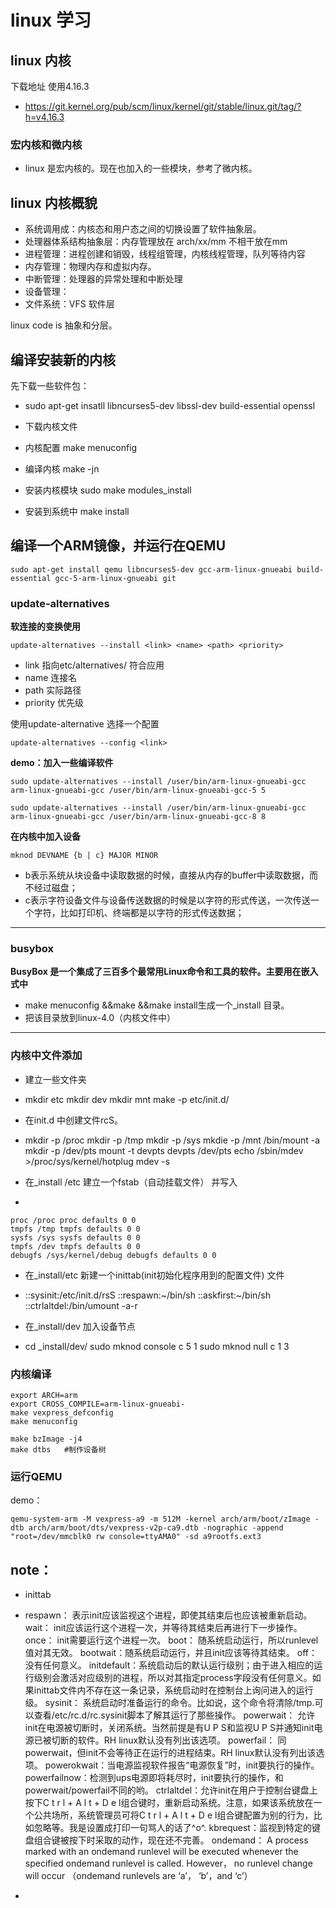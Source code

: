 # linux 学习 #

## linux 内核 ##
下载地址 使用4.16.3 

- https://git.kernel.org/pub/scm/linux/kernel/git/stable/linux.git/tag/?h=v4.16.3


### 宏内核和微内核 ###

- linux 是宏内核的。现在也加入的一些模块，参考了微内核。

## linux 内核概貌 ##

- 系统调用成：内核态和用户态之间的切换设置了软件抽象层。
- 处理器体系结构抽象层：内存管理放在 arch/xx/mm 不相干放在mm
- 进程管理：进程创建和销毁，线程组管理，内核线程管理，队列等待内容
- 内存管理：物理内存和虚拟内存。
- 中断管理：处理器的异常处理和中断处理
- 设备管理：
- 文件系统：VFS 软件层

linux code is 抽象和分层。

## 编译安装新的内核 ##

先下载一些软件包：

    
- sudo apt-get insatll libncurses5-dev libssl-dev build-essential openssl

- 	下载内核文件 
- 	内核配置     make menuconfig 
- 	编译内核     make -jn
- 	安装内核模块  sudo make modules_install
- 	安装到系统中  make install

## 编译一个ARM镜像，并运行在QEMU ##

	sudo apt-get install qemu libncurses5-dev gcc-arm-linux-gnueabi build-essential gcc-5-arm-linux-gnueabi git 

### update-alternatives ###

**软连接的变换使用**

    update-alternatives --install <link> <name> <path> <priority>

- link 指向etc/alternatives/<name> 符合应用
- name 连接名
- path 实际路径
- priority 优先级

使用update-alternative 选择一个配置

	update-alternatives --config <link>

**demo：加入一些编译软件**

	sudo update-alternatives --install /user/bin/arm-linux-gnueabi-gcc arm-linux-gnueabi-gcc /user/bin/arm-linux-gnueabi-gcc-5 5

	sudo update-alternatives --install /user/bin/arm-linux-gnueabi-gcc arm-linux-gnueabi-gcc /user/bin/arm-linux-gnueabi-gcc-8 8

**在内核中加入设备**

	mknod DEVNAME {b | c} MAJOR MINOR



- b表示系统从块设备中读取数据的时候，直接从内存的buffer中读取数据，而不经过磁盘；
- c表示字符设备文件与设备传送数据的时候是以字符的形式传送，一次传送一个字符，比如打印机、终端都是以字符的形式传送数据；


------


### busybox  ###

**BusyBox 是一个集成了三百多个最常用Linux命令和工具的软件。主要用在嵌入式中**

- make menuconfig &&make &&make install生成一个_install 目录。
- 把该目录放到linux-4.0（内核文件中）


---

### 内核中文件添加 ###

- 建立一些文件夹
- 
    mkdir etc
    mkdir dev
    mkdir mnt
    make -p etc/init.d/

- 在init.d 中创建文件rcS。
- 
    mkdir -p /proc
    mkdir -p /tmp
    mkdir -p /sys
    mkdie -p /mnt
    /bin/mount -a
    mkdir -p /dev/pts
    mount -t devpts devpts /dev/pts
    echo /sbin/mdev >/proc/sys/kernel/hotplug
    mdev -s


- 在_install /etc 建立一个fstab（自动挂载文件） 并写入
-  

    proc /proc proc defaults 0 0
    tmpfs /tmp tmpfs defaults 0 0
    sysfs /sys sysfs defaults 0 0
    tmpfs /dev tmpfs defaults 0 0
    debugfs /sys/kernel/debug debugfs defaults 0 0

- 在_install/etc 新建一个inittab(init初始化程序用到的配置文件) 文件
- 
	::sysinit:/etc/init.d/rsS
	::respawn:~/bin/sh
	::askfirst:~/bin/sh
	::ctrlaltdel:/bin/umount -a-r
	
- 在_install/dev 加入设备节点
- 
	cd _install/dev/
	sudo mknod console c 5 1
	sudo mknod null c 1 3


### 内核编译 ###

    export ARCH=arm
    export CROSS_COMPILE=arm-linux-gnueabi-
    make vexpress_defconfig
    make menuconfig

    make bzImage -j4 
    make dtbs   #制作设备树


### 运行QEMU ###
    
demo：

    qemu-system-arm -M vexpress-a9 -m 512M -kernel arch/arm/boot/zImage -dtb arch/arm/boot/dts/vexpress-v2p-ca9.dtb -nographic -append "root=/dev/mmcblk0 rw console=ttyAMA0" -sd a9rootfs.ext3


## note： ##
- inittab
- 
    respawn： 表示init应该监视这个进程，即使其结束后也应该被重新启动。
    wait：    init应该运行这个进程一次，并等待其结束后再进行下一步操作。
    once：    init需要运行这个进程一次。
    boot：    随系统启动运行，所以runlevel值对其无效。
    bootwait：随系统启动运行，并且init应该等待其结束。
    off：     没有任何意义。
    initdefault：系统启动后的默认运行级别；由于进入相应的运行级别会激活对应级别的进程，所以对其指定process字段没有任何意义。如果inittab文件内不存在这一条记录，系统启动时在控制台上询问进入的运行级。
    sysinit：    系统启动时准备运行的命令。比如说，这个命令将清除/tmp.可以查看/etc/rc.d/rc.sysinit脚本了解其运行了那些操作。
    powerwait：  允许init在电源被切断时，关闭系统。当然前提是有U P S和监视U P S并通知init电源已被切断的软件。RH linux默认没有列出该选项。
    powerfail：  同powerwait，但init不会等待正在运行的进程结束。RH linux默认没有列出该选项。
    powerokwait：当电源监视软件报告“电源恢复”时，init要执行的操作。
    powerfailnow：检测到ups电源即将耗尽时，init要执行的操作，和powerwait/powerfail不同的哟。
    ctrlaltdel：允许init在用户于控制台键盘上按下C t r l + A l t + D e l组合键时，重新启动系统。注意，如果该系统放在一个公共场所，系统管理员可将C t r l + A l t + D e l组合键配置为别的行为，比如忽略等。我是设置成打印一句骂人的话了^o^. kbrequest：监视到特定的键盘组合键被按下时采取的动作，现在还不完善。
    ondemand：  A process marked with an ondemand runlevel will be executed whenever the specified ondemand runlevel is called.  However， no runlevel change will occur （ondemand runlevels are ‘a’， ‘b’，and ‘c’）


- 























